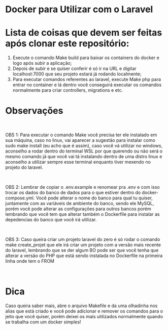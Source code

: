<h1>Docker para Utilizar com o Laravel</h1>

<h1>Lista de coisas que devem ser feitas após clonar este repositório:</h1>

<ol>
  <li>Execute o comando Make build para baixar os containers do docker e logo após subir a aplicação;</li>
  <li>Depois de subir e se quiser conferir é só ir na URL e digitar localhost:7000 que seu projeto estará já rodando localmente;</li>
  <li>Para executar comandos referentes ao laravel, execute Make php para entrar no container e lá dentro você conseguirá executar os comandos normalmente para criar controllers, migrations e etc.</li>
</ol>

<h1>Observações</h1>
<br/>
<p>OBS 1: Para executar o comando Make você precisa ter ele instalado em sua máquina, caso no linux, vai aparecer a sugestão para instalar como sudo make install (eu acho que é assim), caso você vá utilizar no windows, aconselho a rodar dentro do terminal WSL por que querendo ou não será o mesmo comando já que você vai tá instalando dentro de uma distro linux e aconselho a utilizar sempre esse terminal enquanto tiver mexendo no projeto do laravel.</p>
<br/>
<p>OBS 2: Lembrar de copiar o .env.example e renomear pra .env e com isso trocar os dados do banco de dados para o que estiver dentro do docker-compose.yml. Você pode alterar o nome do banco para qual tu quiser, juntamente com as variáveis de ambiente do banco, sendo ele MySQL, porém você pode alterar as configurações para outros bancos porém lembrando que você tem que alterar também o Dockerfile para instalar as depedencias do banco que você irá utilizar.</p>
<br/>
<p>OBS 3: Caso queira criar um projeto laravel do zero é só rodar o comando make create_projet que ele irá criar um projeto com a versão mais recente do laravel, lembrando que se der algum BO pode ser que você tenha que alterar a versão do PHP que está sendo instalada no Dockerfile na primeira linha onde tem o FROM</p>
<br/>
<h1>Dica</h1>
<p>Caso queira saber mais, abre o arquivo Makefile e da uma olhadinha nos alias que está criado e você pode adicionar e remover os comandos para o jeito que você quiser, porém deixei os mais utilizados normalmente quando se trabalha com um docker simples!</p>
